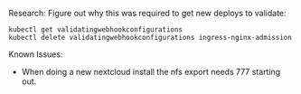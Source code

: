 Research:
Figure out why this was required to get new deploys to validate:
 ```
 kubectl get validatingwebhookconfigurations
 kubectl delete validatingwebhookconfigurations ingress-nginx-admission
 ```

 Known Issues:
 - When doing a new nextcloud install the nfs export needs 777 starting out.